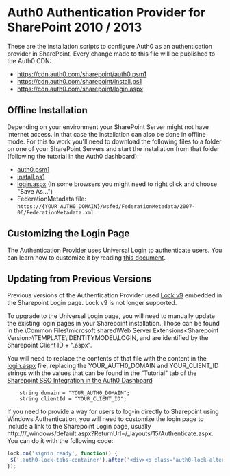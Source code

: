 # Auth0 Authentication Provider for SharePoint 2010 / 2013

These are the installation scripts to configure Auth0 as an authentication provider in SharePoint. Every change made to this file will be published to the Auth0 CDN:

 - https://cdn.auth0.com/sharepoint/auth0.psm1
 - https://cdn.auth0.com/sharepoint/install.ps1
 - https://cdn.auth0.com/sharepoint/login.aspx

## Offline Installation

Depending on your environment your SharePoint Server might not have internet access. In that case the installation can also be done in offline mode. For this to work you'll need to download the following files to a folder on one of your SharePoint Servers and start the installation from that folder (following the tutorial in the Auth0 dashboard):

 - [auth0.psm1](https://cdn.auth0.com/sharepoint/auth0.psm1)
 - [install.ps1](https://cdn.auth0.com/sharepoint/install.ps1)
 - [login.aspx](https://cdn.auth0.com/sharepoint/login.aspx) (In some browsers you might need to right click and choose "Save As...")
 - FederationMetadata file: `https://{YOUR_AUTH0_DOMAIN}/wsfed/FederationMetadata/2007-06/FederationMetadata.xml`

## Customizing the Login Page

The Authentication Provider uses Universal Login to authenticate users. You can learn how to customize it by reading [this document](https://auth0.com/docs/hosted-pages/login).

## Updating from Previous Versions

Previous versions of the Authentication Provider used [Lock v9](https://auth0.com/lock) embedded in the Sharepoint Login page. Lock v9 is not longer supported.

To upgrade to the Universal Login page, you will need to manually update the existing login pages in your Sharepoint installation. Those can be found in the <Program Files>\Common Files\microsoft shared\Web Server Extensions\<Sharepoint Version>\TEMPLATE\IDENTITYMODEL\LOGIN, and are identified by the Sharepoint Client ID + ".aspx".

You will need to replace the contents of that file with the content in the [login.aspx](login.aspx) file, replacing the YOUR_AUTH0_DOMAIN and YOUR_CLIENT_ID strings with the values that can be found in the "Tutorial" tab of the [Sharepoint SSO Integration in the Auth0 Dashboard](https://manage.auth0.com/#/externalapps/)

```
    string domain = "YOUR_AUTH0_DOMAIN";
    string clientId = "YOUR_CLIENT_ID";
```

If you need to provide a way for users to log-in directly to Sharepoint using Windows Authentication, you will need to customize the login page to include a link to the Sharepoint Login page, usually http://<Sharepoint Site>/_windows/default.aspx?ReturnUrl=/_layouts/15/Authenticate.aspx. You can do it with the following code:
 
 ```js
lock.on('signin ready', function() {
  $('.auth0-lock-tabs-container').after('<div><p class="auth0-lock-alternative" style="padding:5px 0;"><a class="auth0-lock-alternative-link" href="http://<Sharepoint Site>/_windows/default.aspx?ReturnUrl=/_layouts/15/Authenticate.aspx">Login with Windows Authentication</a></p><p><span>or</span></p></div>');
});
```
